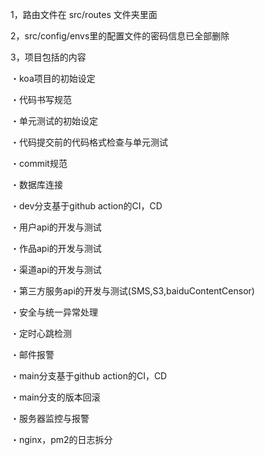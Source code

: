 
1，路由文件在 src/routes 文件夹里面

2，src/config/envs里的配置文件的密码信息已全部删除

3，项目包括的内容


・koa项目的初始设定

・代码书写规范

・单元测试的初始设定

・代码提交前的代码格式检查与单元测试

・commit规范

・数据库连接

・dev分支基于github action的CI，CD

・用户api的开发与测试

・作品api的开发与测试

・渠道api的开发与测试

・第三方服务api的开发与测试(SMS,S3,baiduContentCensor)

・安全与统一异常处理

・定时心跳检测

・邮件报警

・main分支基于github action的CI，CD

・main分支的版本回滚

・服务器监控与报警

・nginx，pm2的日志拆分

